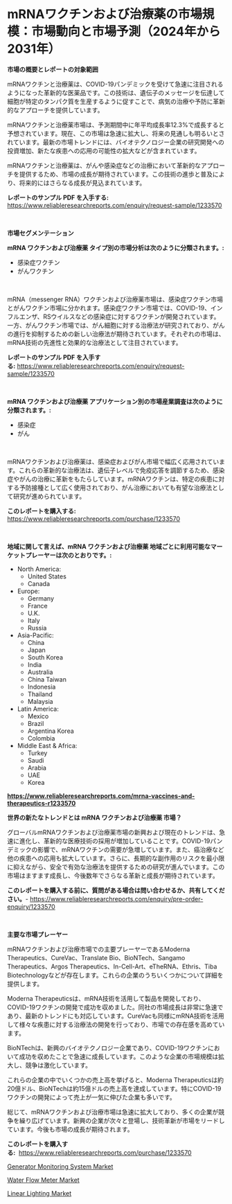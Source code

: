 <p><h1>mRNAワクチンおよび治療薬の市場規模：市場動向と市場予測（2024年から2031年）</h1></p><p><strong>市場の概要とレポートの対象範囲</strong></p>
<p><p>mRNAワクチンと治療薬は、COVID-19パンデミックを受けて急速に注目されるようになった革新的な医薬品です。この技術は、遺伝子のメッセージを伝達して細胞が特定のタンパク質を生産するように促すことで、病気の治療や予防に革新的なアプローチを提供しています。</p><p>mRNAワクチンと治療薬市場は、予測期間中に年平均成長率12.3%で成長すると予想されています。現在、この市場は急速に拡大し、将来の見通しも明るいとされています。最新の市場トレンドには、バイオテクノロジー企業の研究開発への投資増加、新たな疾患への応用の可能性の拡大などが含まれています。</p><p>mRNAワクチンと治療薬は、がんや感染症などの治療において革新的なアプローチを提供するため、市場の成長が期待されています。この技術の進歩と普及により、将来的にはさらなる成長が見込まれています。</p></p>
<p><strong>レポートのサンプル PDF を入手する:</strong> <a href="https://www.reliableresearchreports.com/enquiry/request-sample/1233570">https://www.reliableresearchreports.com/enquiry/request-sample/1233570</a></p>
<p>&nbsp;</p>
<p><strong>市場セグメンテーション</strong></p>
<p><strong>mRNA ワクチンおよび治療薬 タイプ別の市場分析は次のように分類されます。:</strong></p>
<p><ul><li>感染症ワクチン</li><li>がんワクチン</li></ul></p>
<p>&nbsp;</p>
<p><p>mRNA（messenger RNA）ワクチンおよび治療薬市場は、感染症ワクチン市場とがんワクチン市場に分かれます。感染症ワクチン市場では、COVID-19、インフルエンザ、RSウイルスなどの感染症に対するワクチンが開発されています。一方、がんワクチン市場では、がん細胞に対する治療法が研究されており、がんの進行を抑制するための新しい治療法が期待されています。それぞれの市場は、mRNA技術の先進性と効果的な治療法として注目されています。</p></p>
<p><strong>レポートのサンプル PDF を入手する:</strong>&nbsp;<a href="https://www.reliableresearchreports.com/enquiry/request-sample/1233570">https://www.reliableresearchreports.com/enquiry/request-sample/1233570</a></p>
<p>&nbsp;</p>
<p><strong> mRNA ワクチンおよび治療薬 アプリケーション別の市場産業調査は次のように分類されます。:</strong></p>
<p><ul><li>感染症</li><li>がん</li></ul></p>
<p>&nbsp;</p>
<p><p>mRNAワクチンおよび治療薬は、感染症およびがん市場で幅広く応用されています。これらの革新的な治療法は、遺伝子レベルで免疫応答を調節するため、感染症やがんの治療に革新をもたらしています。mRNAワクチンは、特定の疾患に対する予防接種として広く使用されており、がん治療においても有望な治療法として研究が進められています。</p></p>
<p><strong>このレポートを購入する:</strong>&nbsp; <a href="https://www.reliableresearchreports.com/purchase/1233570">https://www.reliableresearchreports.com/purchase/1233570</a></p>
<p>&nbsp;</p>
<p><strong>地域に関して言えば、mRNA ワクチンおよび治療薬 地域ごとに利用可能なマーケットプレーヤーは次のとおりです。:</strong></p>
<p><ul>
    <li>
        North America:
        <ul>
            <li>United States</li>
            <li>Canada</li>
        </ul>
    </li>
    <li>
        Europe:
        <ul>
            <li>Germany</li>
            <li>France</li>
            <li>U.K.</li>
            <li>Italy</li>
            <li>Russia</li>
        </ul>
    </li>
    <li>
        Asia-Pacific:
        <ul>
            <li>China</li>
            <li>Japan</li>
            <li>South Korea</li>
            <li>India</li>
            <li>Australia</li>
            <li>China Taiwan</li>
            <li>Indonesia</li>
            <li>Thailand</li>
            <li>Malaysia</li>
        </ul>
    </li>
    <li>
        Latin America:
        <ul>
            <li>Mexico</li>
            <li>Brazil</li>
            <li>Argentina Korea</li>
            <li>Colombia</li>
        </ul>
    </li>
    <li>
        Middle East & Africa:
        <ul>
            <li>Turkey</li>
            <li>Saudi</li>
            <li>Arabia</li>
            <li>UAE</li>
            <li>Korea</li>
        </ul>
    </li>
    </ul></p>
<p><strong><a href="https://www.reliableresearchreports.com/mrna-vaccines-and-therapeutics-r1233570">https://www.reliableresearchreports.com/mrna-vaccines-and-therapeutics-r1233570</a></strong>&nbsp;</p>
<p><strong>世界の新たなトレンドとは mRNA ワクチンおよび治療薬 市場？</strong></p>
<p><p>グローバルmRNAワクチンおよび治療薬市場の新興および現在のトレンドは、急速に進化し、革新的な医療技術の採用が増加していることです。COVID-19パンデミックの影響で、mRNAワクチンの需要が急増しています。また、癌治療など他の疾患への応用も拡大しています。さらに、長期的な副作用のリスクを最小限に抑えながら、安全で有効な治療法を提供するための研究が進んでいます。この市場はますます成長し、今後数年でさらなる革新と成長が期待されています。</p></p>
<p><strong>このレポートを購入する前に、質問がある場合は問い合わせるか、共有してください。</strong>- <a href="https://www.reliableresearchreports.com/enquiry/pre-order-enquiry/1233570">https://www.reliableresearchreports.com/enquiry/pre-order-enquiry/1233570</a></p>
<p>&nbsp;</p>
<p><strong>主要な市場プレーヤー</strong></p>
<p><p>mRNAワクチンおよび治療市場での主要プレーヤーであるModerna Therapeutics、CureVac、Translate Bio、BioNTech、Sangamo Therapeutics、Argos Therapeutics、In-Cell-Art、eTheRNA、Ethris、Tiba Biotechnologyなどが存在します。これらの企業のうちいくつかについて詳細を提供します。</p><p>Moderna Therapeuticsは、mRNA技術を活用して製品を開発しており、COVID-19ワクチンの開発で成功を収めました。同社の市場成長は非常に急速であり、最新のトレンドにも対応しています。CureVacも同様にmRNA技術を活用して様々な疾患に対する治療法の開発を行っており、市場での存在感を高めています。</p><p>BioNTechは、新興のバイオテクノロジー企業であり、COVID-19ワクチンにおいて成功を収めたことで急速に成長しています。このような企業の市場規模は拡大し、競争は激化しています。</p><p>これらの企業の中でいくつかの売上高を挙げると、Moderna Therapeuticsは約20億ドル、BioNTechは約15億ドルの売上高を達成しています。特にCOVID-19ワクチンの開発によって売上が一気に伸びた企業も多いです。</p><p>総じて、mRNAワクチンおよび治療市場は急速に拡大しており、多くの企業が競争を繰り広げています。新興の企業が次々と登場し、技術革新が市場をリードしています。今後も市場の成長が期待されます。</p></p>
<p><strong>このレポートを購入する:</strong>&nbsp;&nbsp;<a href="https://www.reliableresearchreports.com/purchase/1233570">https://www.reliableresearchreports.com/purchase/1233570</a></p>
<p><p><a href="https://github.com/ChiragRP21/Market-Research-Report-List-4/blob/main/generator-monitoring-system-market.md">Generator Monitoring System Market</a></p><p><a href="https://confirmed-shield-e13.notion.site/Water-Flow-Meter-Market-The-Key-To-Successful-Business-Strategy-Forecast-Till-2031-6670e8e20467457c97635370535d3581">Water Flow Meter Market</a></p><p><a href="https://sore-arch-6db.notion.site/Linear-Lighting-Market-Outlook-Industry-Overview-and-Forecast-2024-to-2031-efa210dc6ea0440b818ff31fada3cd66">Linear Lighting Market</a></p></p>